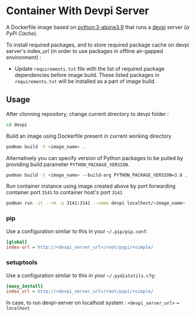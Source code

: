 # Container With Devpi Server

A Dockerfile image based on [python:3-alpine3.9](https://hub.docker.com/layers/library/python/3.9-alpine) that runs
a [devpi](http://doc.devpi.net) server (*a PyPi Cache*).


To install required packages, and to store required package cache on devpi server's index_url (in order to use packages in offline air-gapped environment) : 
- Update `requirements.txt` file with the list of required package dependencies before image build. These listed packages in `requirements.txt` will be installed as a part of image build.

## Usage

After clonning repository, change current directory to devpi folder  : 
```bash
cd devpi
```
Build an image using Dockerfile present in current working directory
```bash
podman build -t <image_name> .
```
Alternatively you can specify version of Python packages to be pulled by providing build parameter `PYTHON_PACKAGE_VERSION`.
```bash
podman build -t <image_name> --build-arg PYTHON_PACKAGE_VERSION=3.8 .
```

Run container instance using image created above by port forwarding container port `3141` to container host's port `3141` 
```bash
podman run -it --rm -p 3141:3141 --name devpi localhost/<image_name>

```

### pip

Use a configuration similar to this in your `~/.pip/pip.conf`:

```ini
[global]
index-url = http://<devpi_server_url>/root/pypi/+simple/
```

### setuptools

Use a configuration similar to this in your `~/.pydistutils.cfg`:

```ini
[easy_install]
index_url = http://<devpi_server_url>/root/pypi/+simple/
```
In case, to run devpi-server on localhost system :  `<devpi_server_url>` ~ `localhost` 


